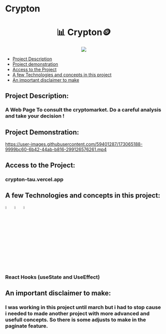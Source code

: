 # Crypton

# <h1 align="center">:bar_chart: Crypton🪙 </h1>

<div align="center">
<img src="https://img.shields.io/badge/Status-In%20Development-green?style=for-the-badge">
</div>
  
* [Project Description](#project-description)  
* [Project demonstration](#project-demonstration)
* [Access to the Project](#access-to-the-project)
* [A few Technologies and concepts in this project](#a-few-technologies-and-concepts-in-this-project)
* [An important disclaimer to make](#an-important-disclaimer-to-make)


## Project Description:

### A Web Page To consult the cryptomarket. Do a careful analysis and take your decision !

## Project Demonstration:

https://user-images.githubusercontent.com/59401287/173065188-9999bc60-6b42-44ab-b816-299126576261.mp4


## Access to the Project:

### crypton-tau.vercel.app

## A few Technologies and concepts in this project:
<div>
<img src="https://cdn.jsdelivr.net/gh/devicons/devicon/icons/react/react-original-wordmark.svg" width="5%">
 
<img src="https://cdn.jsdelivr.net/gh/devicons/devicon/icons/typescript/typescript-original.svg" width="5%">
  
<img src="https://cdn.jsdelivr.net/gh/devicons/devicon/icons/materialui/materialui-original.svg" width="5%">   

 ### React Hooks (useState and UseEffect)
  
</div>

## An important disclaimer to make:

### I was working in this project until march but i had to stop cause i needed to made another project with more advanced and usefull concepts. So there is some adjusts to make in the paginate feature.
